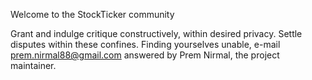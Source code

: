 Welcome to the StockTicker community

Grant and indulge critique constructively, within desired privacy.
Settle disputes within these confines.
Finding yourselves unable, e-mail prem.nirmal88@gmail.com answered by Prem Nirmal, the project maintainer. 
